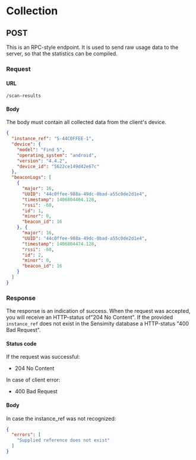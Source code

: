 # Collection

## POST
This is an RPC-style endpoint. It is used to send raw usage data to the server, so that the statistics can be compiled.

### Request

#### URL
```
/scan-results
```

#### Body
The body must contain all collected data from the client's device.

```json
{
  "instance_ref": "S-44C0FFEE-1",
  "device": {
    "model": "Find 5",
    "operating_system": "android",
    "version": "4.4.2",
    "device_id": "5622ce149d42e67c"
  },
  "beaconLogs": [
    {
      "major": 16,
      "UUID": "44c0ffee-988a-49dc-0bad-a55c0de2d1e4",
      "timestamp": 1406804464.128,
      "rssi": -60,
      "id": 1,
      "minor": 0,
      "beacon_id": 16
    }, {
      "major": 16,
      "UUID": "44c0ffee-988a-49dc-0bad-a55c0de2d1e4",
      "timestamp": 1406804474.128,
      "rssi": -60,
      "id": 2,
      "minor": 0,
      "beacon_id": 16
    }
  ]
}
```

### Response
The response is an indication of success. When the request was accepted, you will receive an HTTP-status of"204 No Content".
If the provided `instance_ref` does not exist in the Sensimity database a HTTP-status "400 Bad Request".

#### Status code

If the request was successful:

* 204 No Content

In case of client error:

* 400 Bad Request


#### Body
In case the instance_ref was not recognized:

```json
{
  "errors": [
    "Supplied reference does not exist"
  ]
}
```
